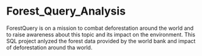 # Forest_Query_Analysis
ForestQuery is on a mission to combat deforestation around the world and to raise awareness about this topic and its impact on the environment.  This SQL project anlyzed the forest data provided by the world bank and impact of deforestation around tha world. 
